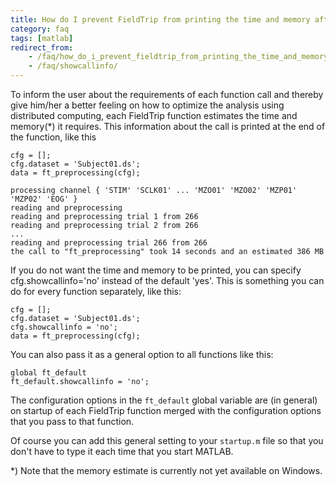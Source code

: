 ```yaml
---
title: How do I prevent FieldTrip from printing the time and memory after each function call?
category: faq
tags: [matlab]
redirect_from:
    - /faq/how_do_i_prevent_fieldtrip_from_printing_the_time_and_memory_after_each_function_call/
    - /faq/showcallinfo/
---
```


To inform the user about the requirements of each function call and thereby give him/her a better feeling on how to optimize the analysis using distributed computing, each FieldTrip function estimates the time and memory(\*) it requires. This information about the call is printed at the end of the function, like this

    cfg = [];
    cfg.dataset = 'Subject01.ds';
    data = ft_preprocessing(cfg);

    processing channel { 'STIM' 'SCLK01' ... 'MZO01' 'MZO02' 'MZP01' 'MZP02' 'EOG' }
    reading and preprocessing
    reading and preprocessing trial 1 from 266
    reading and preprocessing trial 2 from 266
    ...
    reading and preprocessing trial 266 from 266
    the call to "ft_preprocessing" took 14 seconds and an estimated 386 MB

If you do not want the time and memory to be printed, you can specify cfg.showcallinfo='no' instead of the default 'yes'. This is something you can do for every function separately, like this:

    cfg = [];
    cfg.dataset = 'Subject01.ds';
    cfg.showcallinfo = 'no';
    data = ft_preprocessing(cfg);

You can also pass it as a general option to all functions like this:

    global ft_default
    ft_default.showcallinfo = 'no';

The configuration options in the `ft_default` global variable are (in general) on startup of each FieldTrip function merged with the configuration options that you pass to that function.

Of course you can add this general setting to your `startup.m` file so that you don't have to type it each time that you start MATLAB.

\*) Note that the memory estimate is currently not yet available on Windows.
